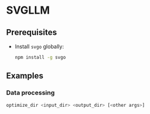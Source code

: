 # SVGLLM

## Prerequisites
- Install `svgo` globally:
  ```bash
  npm install -g svgo
  ```

## Examples

### Data processing

```python
optimize_dir <input_dir> <output_dir> [<other args>]
```